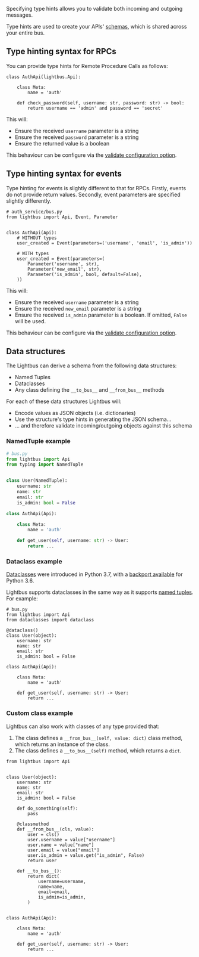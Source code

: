 Specifying type hints allows you to validate both incoming
and outgoing messages.

Type hints are used to create your APIs' [schemas], which is shared
across your entire bus.

## Type hinting syntax for RPCs

You can provide type hints for Remote Procedure Calls as follows:

```python3
class AuthApi(lightbus.Api):

    class Meta:
        name = 'auth'

    def check_password(self, username: str, password: str) -> bool:
        return username == 'admin' and password == 'secret'
```

This will:

* Ensure the received `username` parameter is a string
* Ensure the received `password` parameter is a string
* Ensure the returned value is a boolean

This behaviour can be configure via the [validate configuration option].

## Type hinting syntax for events

Type hinting for events is slightly different to that for RPCs.
Firstly, events do not provide return values. Secondly, event
parameters are specified slightly differently.

```python3
# auth_service/bus.py
from lightbus import Api, Event, Parameter


class AuthApi(Api):
    # WITHOUT types
    user_created = Event(parameters=('username', 'email', 'is_admin'))

    # WITH types
    user_created = Event(parameters=(
        Parameter('username', str),
        Parameter('new_email', str),
        Parameter('is_admin', bool, default=False),
    ))
```

This will:

* Ensure the received `username` parameter is a string
* Ensure the received `new_email` parameter is a string
* Ensure the received `is_admin` parameter is a boolean.
  If omitted, `False` will be used.

This behaviour can be configure via the [validate configuration option].

## Data structures

The Lightbus can derive a schema from the following data structures:

* Named Tuples
* Dataclasses
* Any class defining the `__to_bus__` and `__from_bus__` methods

For each of these data structures Lightbus will:

* Encode values as JSON objects (i.e. dictionaries)
* Use the structure's type hints in generating the JSON schema...
* ... and therefore validate incoming/outgoing objects against this schema

### NamedTuple example

```python
# bus.py
from lightbus import Api
from typing import NamedTuple


class User(NamedTuple):
    username: str
    name: str
    email: str
    is_admin: bool = False

class AuthApi(Api):

    class Meta:
        name = 'auth'

    def get_user(self, username: str) -> User:
        return ...
```


### Dataclass example

[Dataclasses](https://www.python.org/dev/peps/pep-0557/)
were introduced in Python 3.7, with a
[backport available](https://pypi.org/project/dataclasses/) for
Python 3.6.

Lightbus supports dataclasses in the same way as it supports
[named tuples](#named-tuples). For example:

```python3
# bus.py
from lightbus import Api
from dataclasses import dataclass

@dataclass()
class User(object):
    username: str
    name: str
    email: str
    is_admin: bool = False

class AuthApi(Api):

    class Meta:
        name = 'auth'

    def get_user(self, username: str) -> User:
        return ...
```


### Custom class example

Lightbus can also work with classes of any type provided that:

1. The class defines a `__from_bus__(self, value: dict)` class method, which returns an instance of the class.
2. The class defines a `__to_bus__(self)` method, which returns a `dict`.


```python3
from lightbus import Api


class User(object):
    username: str
    name: str
    email: str
    is_admin: bool = False

    def do_something(self):
        pass

    @classmethod
    def __from_bus__(cls, value):
        user = cls()
        user.username = value["username"]
        user.name = value["name"]
        user.email = value["email"]
        user.is_admin = value.get("is_admin", False)
        return user

    def __to_bus__():
        return dict(
            username=username,
            name=name,
            email=email,
            is_admin=is_admin,
        )


class AuthApi(Api):

    class Meta:
        name = 'auth'

    def get_user(self, username: str) -> User:
        return ...
```

[schemas]: schema.md
[validate configuration option]: configuration.md#api-config
